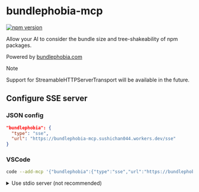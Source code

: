 # bundlephobia-mcp

[![npm version](https://badge.fury.io/js/bundlephobia-mcp.svg)](https://badge.fury.io/js/bundlephobia-mcp)

Allow your AI to consider the bundle size and tree-shakeability of npm packages.

Powered by [bundlephobia.com](https://bundlephobia.com/)

> [!NOTE]
> Support for StreamableHTTPServerTransport will be available in the future.

## Configure SSE server

### JSON config

```json
"bundlephobia": {
  "type": "sse",
  "url": "https://bundlephobia-mcp.sushichan044.workers.dev/sse"
}
```

### VSCode

```bash
code --add-mcp '{"bundlephobia":{"type":"sse","url":"https://bundlephobia-mcp.sushichan044.workers.dev/sse"}}'
```

<details>
  <summary>Use stdio server (not recommended)</summary>
   Deno

```json
"bundlephobia": {
  "command": "deno",
  "args": ["run", "--allow-net=bundlephobia.com", "npm:bundlephobia-mcp"]
}
```

npx

```json
"bundlephobia": {
  "command": "npx",
  "args": ["bundlephobia-mcp"]
}
```

</details>
